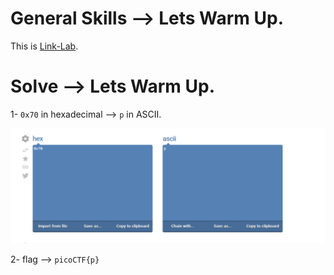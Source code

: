 # General Skills --> Lets Warm Up.
This is [Link-Lab](https://play.picoctf.org/practice/challenge/22).
# Solve --> Lets Warm Up.
1- `0x70` in hexadecimal --> `p` in ASCII.
<br />

![0](screenshots/0.png)
<br />

2- flag --> `picoCTF{p}`
